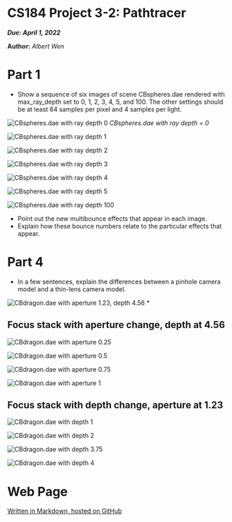 CS184 Project 3-2: Pathtracer
==============

***Due: April 1, 2022***

**Author:** *Albert Wen*

# Part 1
* Show a sequence of six images of scene CBspheres.dae rendered with max_ray_depth set to 0, 1, 2, 3, 4, 5, and 100. The other settings should be at least 64 samples per pixel and 4 samples per light.

![CBspheres.dae with ray depth 0](images/part1/CBspheres-m0.png)
*CBspheres.dae with ray depth = 0*

![CBspheres.dae with ray depth 1](images/part1/CBspheres-m1.png)

![CBspheres.dae with ray depth 2](images/part1/CBspheres-m2.png)

![CBspheres.dae with ray depth 3](images/part1/CBspheres-m3.png)

![CBspheres.dae with ray depth 4](images/part1/CBspheres-m4.png)

![CBspheres.dae with ray depth 5](images/part1/CBspheres-m5.png)

![CBspheres.dae with ray depth 100](images/part1/CBspheres-m100.png)

* Point out the new multibounce effects that appear in each image.
* Explain how these bounce numbers relate to the particular effects that appear.

# Part 4
* In a few sentences, explain the differences between a pinhole camera model and a thin-lens camera model.

![CBdragon.dae with aperture 1.23, depth 4.56](images/part4/CBdragon/CBdragon-b1.23-d4.56.png)
*

## Focus stack with aperture change, depth at 4.56
![CBdragon.dae with aperture 0.25](images/part4/CBdragon/aperture_change/CBdragon-b0.25-d4.56.png)

![CBdragon.dae with aperture 0.5](images/part4/CBdragon/aperture_change/CBdragon-b0.5-d4.56.png)

![CBdragon.dae with aperture 0.75](images/part4/CBdragon/aperture_change/CBdragon-b0.75-d4.56.png)

![CBdragon.dae with aperture 1](images/part4/CBdragon/aperture_change/CBdragon-b1-d4.56.png)

## Focus stack with depth change, aperture at 1.23

![CBdragon.dae with depth 1](images/part4/CBdragon/depth_change/CBdragon-b1.23-d1.png)

![CBdragon.dae with depth 2](images/part4/CBdragon/depth_change/CBdragon-b1.23-d2.png)

![CBdragon.dae with depth 3.75](images/part4/CBdragon/depth_change/CBdragon-b1.23-d3.75.png)

![CBdragon.dae with depth 4](images/part4/CBdragon/depth_change/CBdragon-b1.23-d4.png)




# Web Page
[Written in Markdown, hosted on GitHub](https://github.com/cal-cs184-student/sp22-project-webpages-AlbertScribblenaut/edit/master/proj3-2/index.md)
